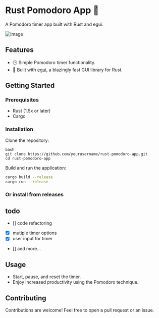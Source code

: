 # Rust Pomodoro App 🍅

A Pomodoro timer app built with Rust and egui.


![image](https://github.com/chiefdinkan/Pom/assets/87846149/3bd6242c-9aa4-49e7-a2d1-289ea0db7d6d)

## Features

- 🕒 Simple Pomodoro timer functionality.
- 🎨 Built with [egui](https://github.com/emilk/egui), a blazingly fast GUI library for Rust.


## Getting Started

### Prerequisites

- Rust (1.5x or later)
- Cargo

### Installation

Clone the repository:

```
bash
git clone https://github.com/yourusername/rust-pomodoro-app.git
cd rust-pomodoro-app
```


Build and run the application:

```bash
cargo build --release
cargo run --release
```

### Or install from releases

## todo
- [] code refactoring
- [x] mutiple timer options
- [x] user input for timer
- [] and more...

## Usage

- Start, pause, and reset the timer.
- Enjoy increased productivity using the Pomodoro technique.

## Contributing

Contributions are welcome! Feel free to open a pull request or an issue.
